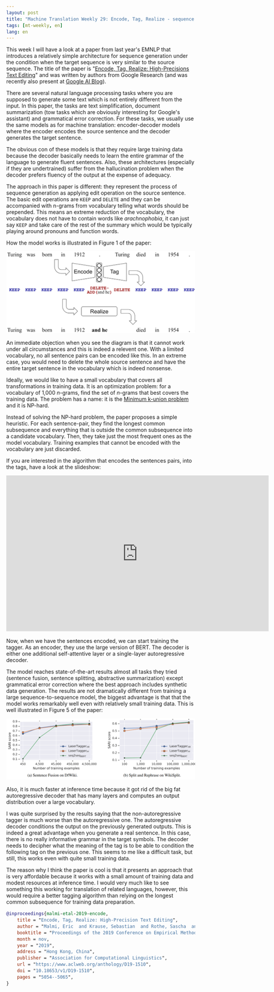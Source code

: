 ```yaml
---
layout: post
title: "Machine Translation Weekly 29: Encode, Tag, Realize - sequence transformation by learned edit operations"
tags: [mt-weekly, en]
lang: en
---
```


This week I will have a look at a paper from last year's EMNLP that introduces
a relatively simple architecture for sequence generation under the condition
when the target sequence is very similar to the source sequence. The title of
the paper is "[Encode, Tag, Realize: High-Precisions Text
Editing](https://www.aclweb.org/anthology/D19-1510.pdf)" and was written by
authors from Google Research (and was recently also present at [Google AI
Blog](https://ai.googleblog.com/2020/01/encode-tag-and-realize-controllable-and.html)).

There are several natural language processing tasks where you are supposed to
generate some text which is not entirely different from the input. In this
paper, the tasks are text simplification, document summarization (tow tasks
which are obviously interesting for Google's assistant) and grammatical error
correction. For these tasks, we usually use the same models as for machine
translation: encoder-decoder models where the encoder encodes the source
sentence and the decoder generates the target sentence.

The obvious con of these models is that they require large training data
because the decoder basically needs to learn the entire grammar of the language
to generate fluent sentences. Also, these architectures (especially if they are
undertrained) suffer from the hallucination problem when the decoder prefers
fluency of the output at the expense of adequacy.

The approach in this paper is different: they represent the process of sequence
generation as applying edit operation on the source sentence. The basic edit
operations are `KEEP` and `DELETE` and they can be accompanied with n-grams from
vocabulary telling what words should be prepended. This means an extreme
reduction of the vocabulary, the vocabulary does not have to contain words like
_arachnophobia_, it can just say `KEEP` and take care of the rest of the summary
which would be typically playing around pronouns and function words.

How the model works is illustrated in Figure 1 of the paper:

![Model overview](/assets/MT-Weekly-29/overview.png)

An immediate objection when you see the diagram is that it cannot work under
all circumstances and this is indeed a relevent one. With a limited vocabulary,
no all sentence pairs can be encoded like this. In an extreme case, you would
need to delete the whole source sentence and have the entire target sentence in
the vocabulary which is indeed nonsense.

Ideally, we would like to have a small vocabulary that covers all
transformations in training data. It is an optimization problem: for a
vocabulary of 1,000 _n_-grams, find the set of _n_-grams that best covers the
training data. The problem has a name: it is the [Minimum k-union
problem](http://citeseerx.ist.psu.edu/viewdoc/download?doi=10.1.1.57.9172&rep=rep1&type=pdf)
and it is NP-hard.

Instead of solving the NP-hard problem, the paper proposes a simple heuristic.
For each sentence-pair, they find the longest common subsequence and everything
that is outside the common subsequence into a candidate vocabulary. Then, they
take just the most frequent ones as the model vocabulary. Training examples
that cannot be encoded with the vocabulary are just discarded.

If you are interested in the algorithm that encodes the sentences pairs, into
the tags, have a look at the slideshow:

<iframe src="https://docs.google.com/presentation/d/e/2PACX-1vQ5P0BwfdXKtrk-3oXHWFqzNk4wkueMupD93w4Td_N_SapvDoLY4NOZ-SjNlDBt8Sei3U0Fp7x9gtdF/embed?start=false&loop=true&delayms=1000" frameborder="0" width="700" height="415" allowfullscreen="true" mozallowfullscreen="true" webkitallowfullscreen="true"></iframe>

Now, when we have the sentences encoded, we can start training the tagger. As
an encoder, they use the large version of BERT. The decoder is either one
additional self-attentive layer or a single-layer autoregressive decoder.

The model reaches state-of-the-art results almost all tasks they tried
(sentence fusion, sentence splitting, abstractive summarization) except
grammatical error correction where the best approach includes synthetic data
generation. The results are not dramatically different from training a large
sequence-to-sequence model, the biggest advantage is that that the model works
remarkably well even with relatively small training data. This is well
illustrated in Figure 5 of the paper:

![Model overview](/assets/MT-Weekly-29/curves.png)

Also, it is much faster at inference time because it got rid of the big fat
autoregressive decoder that has many layers and computes an output distribution
over a large vocabulary.

I was quite surprised by the results saying that the non-autoregressive tagger
is much worse than the autoregressive one. The autoregressive decoder
conditions the output on the previously generated outputs. This is indeed a
great advantage when you generate a real sentence. In this case, there is no
really informative grammar in the target symbols. The decoder needs to decipher
what the meaning of the tag is to be able to condition the following tag on the
previous one. This seems to me like a difficult task, but still, this works
even with quite small training data.

The reason why I think the paper is cool is that it presents an approach that
is very affordable because it works with a small amount of training data and
modest resources at inference time. I would very much like to see something
this working for translation of related languages, however, this would require
a better tagging algorithm than relying on the longest common subsequence for
training data preparation.

```bibtex
@inproceedings{malmi-etal-2019-encode,
    title = "Encode, Tag, Realize: High-Precision Text Editing",
    author = "Malmi, Eric  and Krause, Sebastian  and Rothe, Sascha  and Mirylenka, Daniil  and Severyn, Aliaksei",
    booktitle = "Proceedings of the 2019 Conference on Empirical Methods in Natural Language Processing and the 9th International Joint Conference on Natural Language Processing (EMNLP-IJCNLP)",
    month = nov,
    year = "2019",
    address = "Hong Kong, China",
    publisher = "Association for Computational Linguistics",
    url = "https://www.aclweb.org/anthology/D19-1510",
    doi = "10.18653/v1/D19-1510",
    pages = "5054--5065",
}
```
